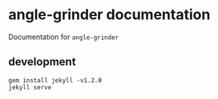 # angle-grinder documentation

Documentation for `angle-grinder`

## development

```
gem install jekyll -v1.2.0
jekyll serve
```
